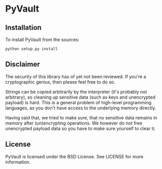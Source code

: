 # PyVault

## Installation

To install PyVault from the sources:

    python setup.py install

## Disclaimer

The security of this library has of yet not been reviewed. If you're a cryptographic
genius, then please feel free to do so.

Strings can be copied arbitrarily by the interpreter (it's probably not arbitrary), so
cleaning up sensitive data (such as keys and unencrypted payload) is hard. This
is a general problem of high-level programming languages, as you don't have access
to the underlying memory directly.

Having said that, we tried to make sure, that no sensitive data remains in memory
after (un)encrypting operations. We however do not free unencrypted payload data
so you have to make sure yourself to clear it.

## License

PyVault is licensed under the BSD License. See LICENSE for more information.
